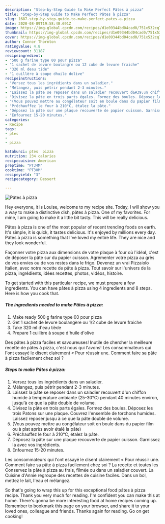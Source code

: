 ```yaml
---
description: "Step-by-Step Guide to Make Perfect Pâtes à pizza"
title: "Step-by-Step Guide to Make Perfect Pâtes à pizza"
slug: 1687-step-by-step-guide-to-make-perfect-pates-a-pizza
date: 2020-08-09T19:58:40.691Z
image: https://img-global.cpcdn.com/recipes/d1e09344bd04cad0/751x532cq70/pates-a-pizza-photo-principale-de-la-recette.jpg
thumbnail: https://img-global.cpcdn.com/recipes/d1e09344bd04cad0/751x532cq70/pates-a-pizza-photo-principale-de-la-recette.jpg
cover: https://img-global.cpcdn.com/recipes/d1e09344bd04cad0/751x532cq70/pates-a-pizza-photo-principale-de-la-recette.jpg
author: Connor Thornton
ratingvalue: 4.8
reviewcount: 31187
recipeingredient:
- "500 g farine type 00 pour pizza"
- "1 sachet de levure boulangre ou 12 cube de levure fraiche"
- "320 ml deau tide"
- "1 cuillère à soupe dhuile dolive"
recipeinstructions:
- "Versez tous les ingrédients dans un saladier."
- "Mélangez, puis pétrir pendant 2-3 minutes."
- "Laissez la pâte se reposer dans un saladier recouvert d&#39;un chiffon humide à température ambiante (25-30°C) pendant 40 minutes environ, jusqu&#39;à ce que la pâte double de volume."
- "Divisez la pâte en trois parts égales. Formez des boules. Déposez les trois Patons sur une plaque. Couvrez l&#39;ensemble de torchons humides. Laissez reposer jusqu à ce que la pâte double de volume."
- "(Vous pouvez mettre au congélateur soit en boule dans du papier film ou à plat après avoir étalé la pâte)"
- "Préchauffez le four à 210°C, étalez la pâte."
- "Déposez la pâte sur une plaque recouverte de papier cuisson. Garnissez la avec vos ingrédients."
- "Enfournez 15-20 minutes."
categories:
- Recipe
tags:
- ptes
- 
- pizza

katakunci: ptes  pizza 
nutrition: 234 calories
recipecuisine: American
preptime: "PT34M"
cooktime: "PT30M"
recipeyield: "3"
recipecategory: Dessert

---
```



![Pâtes à pizza](https://img-global.cpcdn.com/recipes/d1e09344bd04cad0/751x532cq70/pates-a-pizza-photo-principale-de-la-recette.jpg)

Hey everyone, it is Louise, welcome to my recipe site. Today, I will show you a way to make a distinctive dish, pâtes à pizza. One of my favorites. For mine, I am going to make it a little bit tasty. This will be really delicious.

Pâtes à pizza is one of the most popular of recent trending foods on earth. It's simple, it is quick, it tastes delicious. It's enjoyed by millions every day. Pâtes à pizza is something that I've loved my entire life. They are nice and they look wonderful.

Façonner votre pizza aux dimensions de votre plaque à four où l&#39;idéal, c&#39;est de déposer la pâte sur du papier cuisson. Agrémenter votre pizza au grès de vos envies ou de vos restes dans le frigo. Devenez un vrai Pizzaiolo Italien, avec notre recette de pâte à pizza. Tout savoir sur l&#39;univers de la pizza, ingrédients, idées recettes, photos, vidéos, histoire.


To get started with this particular recipe, we must prepare a few ingredients. You can have pâtes à pizza using 4 ingredients and 8 steps. Here is how you cook that.

<!--inarticleads1-->

##### The ingredients needed to make Pâtes à pizza:

1. Make ready 500 g farine type 00 pour pizza
1. Get 1 sachet de levure boulangère ou 1/2 cube de levure fraiche
1. Take 320 ml d&#39;eau tiède
1. Prepare 1 cuillère à soupe d&#39;huile d&#39;olive


Des pâtes à pizza faciles et savoureuses! Inutile de chercher la meilleure recette de pâtes à pizza, c&#39;est nous qui l&#39;avons! Les consommateurs qui l&#39;ont essayé le disent clairement « Pour réussir une. Comment faire sa pâte à pizza facilement chez soi ? 

<!--inarticleads2-->

##### Steps to make Pâtes à pizza:

1. Versez tous les ingrédients dans un saladier.
1. Mélangez, puis pétrir pendant 2-3 minutes.
1. Laissez la pâte se reposer dans un saladier recouvert d&#39;un chiffon humide à température ambiante (25-30°C) pendant 40 minutes environ, jusqu&#39;à ce que la pâte double de volume.
1. Divisez la pâte en trois parts égales. Formez des boules. Déposez les trois Patons sur une plaque. Couvrez l&#39;ensemble de torchons humides. Laissez reposer jusqu à ce que la pâte double de volume.
1. (Vous pouvez mettre au congélateur soit en boule dans du papier film ou à plat après avoir étalé la pâte)
1. Préchauffez le four à 210°C, étalez la pâte.
1. Déposez la pâte sur une plaque recouverte de papier cuisson. Garnissez la avec vos ingrédients.
1. Enfournez 15-20 minutes.


Les consommateurs qui l&#39;ont essayé le disent clairement « Pour réussir une. Comment faire sa pâte à pizza facilement chez soi ? La recette et toutes les Conservez la pâte à pizza au frais, filmée ou dans un saladier couvert. La Cuisine d&#39;Annie regroupe des recettes de cuisine faciles. Dans un bol, mettez le lait, l&#39;eau et mélangez. 

So that's going to wrap this up for this exceptional food pâtes à pizza recipe. Thank you very much for reading. I'm confident you can make this at home. There's gonna be more interesting food at home recipes coming up. Remember to bookmark this page on your browser, and share it to your loved ones, colleague and friends. Thanks again for reading. Go on get cooking!
